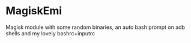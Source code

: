 # MagiskEmi
Magisk module with some random binaries, an auto bash prompt on adb shells and my lovely bashrc+inputrc
